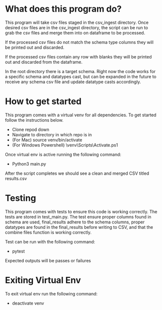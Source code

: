 # What does this program do?

This program will take csv files staged in the csv_ingest directory. 
Once desired csv files are in the csv_ingest directory, the script 
can be run to grab the csv files and merge them into on dataframe to 
be processed. 

If the processed csv files do not match the schema type columns they will 
be printed out and discarded. 

If the processed csv files contain any row with blanks they will be printed out
and discarded from the dataframe.

In the root directory there is a target schema. Right now the code works
for a specific schema and datatypes cast, but can be expanded in the future 
to receive any schema csv file and update datatype casts accordingly.


# How to get started 

This program comes with a virtual venv for all dependencies. 
To get started follow the instructions below. 

- Clone repod down
- Navigate to directory in which repo is in
- (For Mac) source venv/bin/activate
- (For Windows Powershell) \venv\Scripts\Activate.ps1

Once virtual env is active running the following command:

- Python3 main.py

After the script completes we should see a clean and merged 
CSV titled results.csv

# Testing

This program comes with tests to ensure this code is working correctly.
The tests are stored in test_main.py. The test ensure proper columns found
in schema are used, final_results adhere to the schema columns, proper datatypes
are found in the final_results before writing to CSV, and that the combine files
function is working correctly.

Test can be run with the following command:

- pytest

Expected outputs will be passes or failures

# Exiting Virtual Env

To exit virtual env run the following command:

- deactivate venv





